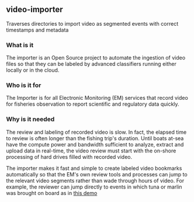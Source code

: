 ## video-importer
Traverses directories to import video as segmented events with correct timestamps and metadata

### What is it
The importer is an Open Source project to automate the ingestion of video files so that they can be labeled by advanced classifiers
running either locally or in the cloud.

### Who is it for
The Importer is for all Electronic Monitoring (EM) services that record video for fisheries observation to report scientific and
regulatory data quickly.

### Why is it needed
The review and labeling of recorded video is slow. In fact, the elapsed time to review is often longer than the fishing trip's duration.
Until boats at-sea have the compute power and bandwidth sufficient to analyze, extract and upload data in real-time, the video review must
start with the on-shore processing of hard drives filled with recorded video. 

The importer makes it fast and simple to create labeled video bookmarks automatically so that the EM's own review tools and processes can
jump to the relevant video segments rather than wade through hours of video. For example, the reviewer can jump directly to events in
which tuna or marlin was brought on board as in [this demo](https://www.youtube.com/watch?v=0BUWRHd_jss&feature=youtu.be)
